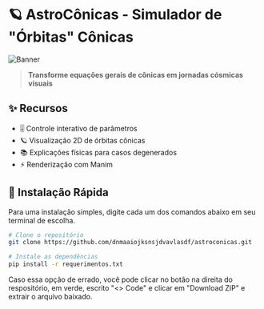 # 🪐 AstroCônicas - Simulador de "Órbitas" Cônicas

![Banner](media/AstroConicas.png) <!-- O banner é pra estar aqui -->

> **Transforme equações gerais de cônicas em jornadas cósmicas visuais**

## ✨ Recursos
- 🎚️ Controle interativo de parâmetros
- 🪐 Visualização 2D de órbitas cônicas
- 📚 Explicações físicas para casos degenerados
- ⚡ Renderização com Manim

## 🚀 Instalação Rápida
Para uma instalação simples, digite cada um dos comandos abaixo em seu terminal de escolha. 
```bash
# Clone o repositório
git clone https://github.com/dnmaaiojksnsjdvavlasdf/astroconicas.git

# Instale as dependências
pip install -r requerimentos.txt
```
Caso essa opção de errado, você pode clicar no botão na direita do respositório, em verde, escrito "<> Code" e clicar em "Download ZIP" e extrair o arquivo baixado.

